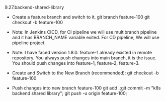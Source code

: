  9.27.backend-shared-library
* Create a feature branch and switch to it.
git branch feature-100
git checkout -b feature-100

* Note: In Jenkins CICD, for CI pipeline we will use multibranch pipeline and it has BRANCH_NAME variable exited. For CD pipeline, We will use pipeline project.

* Note: I have faced version 1.8.0. feature-1 already existed in remote repository. You always push changes into main branch, it is the issue. You should push changes into feature-1, feature-2, feature-3.

* Create and Switch to the New Branch (recommended):
git checkout -b feature-100

* Push changes into new branch feature-100
git add .;git commit -m "k8s backend shared library"; git push -u origin feature-100;
